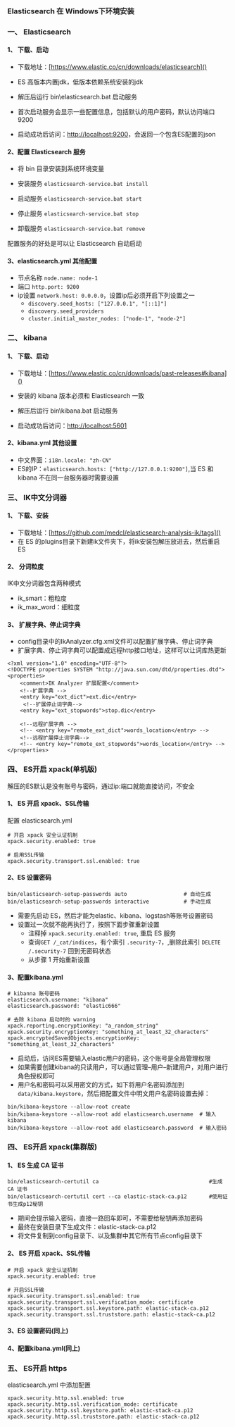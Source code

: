 ###  Elasticsearch 在 Windows下环境安装
###  一、 Elasticsearch
####  1、 下载、启动
* 下载地址：[https://www.elastic.co/cn/downloads/elasticsearch]()

* ES 高版本内置jdk，低版本依赖系统安装的jdk
* 解压后运行 bin\elasticsearch.bat 启动服务
* 首次启动服务会显示一些配置信息，包括默认的用户密码，默认访问端口 9200
* 启动成功后访问：[http://localhost:9200]()，会返回一个包含ES配置的json

####  2、配置 Elasticsearch 服务
* 将 bin 目录安装到系统环境变量
* 安装服务
`elasticsearch-service.bat install`

 * 启动服务
 `elasticsearch-service.bat start`

 * 停止服务
 `elasticsearch-service.bat stop`

 * 卸载服务
 `elasticsearch-service.bat remove`

配置服务的好处是可以让 Elasticsearch 自动启动

####  3、elasticsearch.yml 其他配置
* 节点名称 `node.name: node-1`
* 端口 `http.port: 9200`
* ip设置 `network.host: 0.0.0.0`，设置ip后必须开启下列设置之一
  * `discovery.seed_hosts: ["127.0.0.1", "[::1]"]`
  * `discovery.seed_providers`
  * `cluster.initial_master_nodes: ["node-1", "node-2"]` 




###  二、 kibana
####  1、 下载、启动
* 下载地址：[https://www.elastic.co/cn/downloads/past-releases#kibana]()

* 安装的 kibana 版本必须和 Elasticsearch 一致
* 解压后运行 bin\kibana.bat 启动服务
* 启动成功后访问：[http://localhost:5601](http://localhost:5601)


####  2、kibana.yml 其他设置
* 中文界面：`i18n.locale: "zh-CN"`
* ES的IP：`elasticsearch.hosts: ["http://127.0.0.1:9200"]`,当 ES 和 kibana 不在同一台服务器时需要设置

###  三、 IK中文分词器
####  1、 下载、安装
* 下载地址：[https://github.com/medcl/elasticsearch-analysis-ik/tags]()
* 在 ES 的plugins目录下新建ik文件夹下，将ik安装包解压放进去，然后重启 ES

#### 2、 分词粒度
IK中文分词器包含两种模式
* ik_smart：粗粒度
* ik_max_word：细粒度
    
####  3、 扩展字典、停止词字典
* config目录中的IkAnalyzer.cfg.xml文件可以配置扩展字典、停止词字典
* 扩展字典、停止词字典可以配置成远程http接口地址，这样可以让词库热更新


```
<?xml version="1.0" encoding="UTF-8"?>
<!DOCTYPE properties SYSTEM "http://java.sun.com/dtd/properties.dtd">
<properties>
	<comment>IK Analyzer 扩展配置</comment>
	<!--扩展字典 -->
	<entry key="ext_dict">ext.dic</entry>
	 <!--扩展停止词字典-->
	<entry key="ext_stopwords">stop.dic</entry>
	
	<!--远程扩展字典 -->
	<!-- <entry key="remote_ext_dict">words_location</entry> -->
	<!--远程扩展停止词字典-->
	<!-- <entry key="remote_ext_stopwords">words_location</entry> -->
</properties>
```

###  四、 ES开启 xpack(单机版)
解压的ES默认是没有账号与密码，通过ip:端口就能直接访问，不安全

####  1、 ES 开启 xpack、SSL传输
配置 elasticsearch.yml

```
# 开启 xpack 安全认证机制
xpack.security.enabled: true

# 启用SSL传输
xpack.security.transport.ssl.enabled: true
```

####  2、ES 设置密码
```
bin/elasticsearch-setup-passwords auto                  # 自动生成
bin/elasticsearch-setup-passwords interactive           # 手动生成
```

* 需要先启动 ES，然后才能为elastic、kibana、logstash等账号设置密码
* 设置过一次就不能再执行了，按照下面步骤重新设置
  * 注释掉  `xpack.security.enabled: true`, 重启 ES 服务
  * 查询`GET /_cat/indices`，有个索引 `.security-7`，,删除此索引 `DELETE /.security-7` 回到无密码状态
  * 从步骤 1 开始重新设置


####  3、配置kibana.yml
```
# kibanna 账号密码
elasticsearch.username: "kibana"
elasticsearch.password: "elastic666"

# 去除 kibana 启动时的 warning
xpack.reporting.encryptionKey: "a_random_string"
xpack.security.encryptionKey: "something_at_least_32_characters"
xpack.encryptedSavedObjects.encryptionKey: "something_at_least_32_characters"
```

* 启动后，访问ES需要输入elastic用户的密码，这个账号是全局管理权限
* 如果需要创建kibana的只读用户，可以通过管理–用户–新建用户，对用户进行角色授权即可
* 用户名和密码可以采用密文的方式，如下将用户名密码添加到`data/kibana.keystore`，然后把配置文件中明文用户名密码设置去掉：

```
bin/kibana-keystore --allow-root create
bin/kibana-keystore --allow-root add elasticsearch.username  # 输入kibana
bin/kibana-keystore --allow-root add elasticsearch.password  # 输入密码
```



###  四、 ES开启 xpack(集群版)
####  1、 ES 生成 CA 证书
```
bin/elasticsearch-certutil ca                                   #生成 CA 证书
bin/elasticsearch-certutil cert --ca elastic-stack-ca.p12       #使用证书生成p12秘钥    
```

* 期间会提示输入密码，直接一路回车即可，不需要给秘钥再添加密码
* 最终在安装目录下生成文件：elastic-stack-ca.p12
* 将文件复制到config目录下、以及集群中其它所有节点config目录下


####  2、 ES 开启 xpack、SSL传输
```
# 开启 xpack 安全认证机制
xpack.security.enabled: true

# 开启SSL传输
xpack.security.transport.ssl.enabled: true
xpack.security.transport.ssl.verification_mode: certificate
xpack.security.transport.ssl.keystore.path: elastic-stack-ca.p12
xpack.security.transport.ssl.truststore.path: elastic-stack-ca.p12
```


####  3、ES 设置密码(同上)
####  4、配置kibana.yml(同上)


###  五、 ES开启 https
elasticsearch.yml 中添加配置

```
xpack.security.http.ssl.enabled: true
xpack.security.http.ssl.verification_mode: certificate
xpack.security.http.ssl.keystore.path: elastic-stack-ca.p12             
xpack.security.http.ssl.truststore.path: elastic-stack-ca.p12
```
